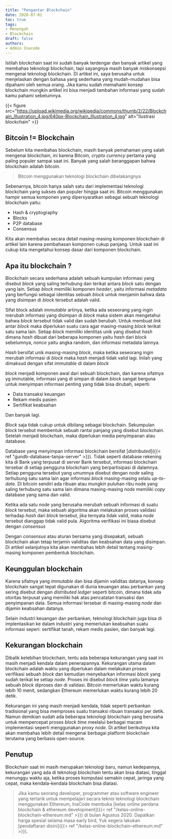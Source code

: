 ```yaml
---
title: "Pengantar Blockchain"
date: 2020-07-01
toc: true
tags:
- Menengah
- Blockchain
draft: false
authors:
- Admin Inacode
---
```


Istilah blockchain saat ini sudah banyak terdengar dan banyak artikel yang membahas teknologi blockchain, tapi sayangnya masih banyak miskonsepsi mengenai teknologi blockchain. Di artikel ini, saya berusaha untuk menjelaskan dengan bahasa yang sederhana yang mudah-mudahan bisa dipahami oleh semua orang. Jika kamu sudah memahami konsep blockchain mungkin artikel ini bisa menjadi tambahan informasi yang sudah kamu pahami sebelumnya.

<!--more--> 

{{< figure src="https://upload.wikimedia.org/wikipedia/commons/thumb/2/22/Blockchain_Illustration_4.jpg/640px-Blockchain_Illustration_4.jpg" alt="Ilustrasi blockchain" >}}


## Bitcoin != Blockchain

Sebelum kita membahas blockchain, masih banyak pemahaman yang salah mengenai blockchain, ini karena Bitcoin, *crypto currency* pertama yang paling populer sampai saat ini. Banyak yang salah beranggapan bahwa blockchain adalah bitcoin. 

> Bitcoin menggunakan teknologi blockchain dibelakangnya

Sebenarnya, bitcoin hanya salah satu dari implementasi teknologi blockchain yang sukses dan populer hingga saat ini. Bitcoin menggunakan hampir semua komponen yang dipersyaratkan sebagai sebuah teknologi blockchain yaitu:

* Hash & cryptography 
* Blocks
* P2P database
* Consensus

Kita akan membahas secara detail masing-masing komponen blockchain di artikel lain karena pembahasan komponen cukup panjang. Untuk saat ini cukup kita mengetahui konsep dasar dari komponen blockchain.

## Apa itu blockchain ?

Blockchain secara sederhana adalah sebuah kumpulan informasi yang disebut *block* yang saling terhubung dan terikat antara *block* satu dengan yang lain. Setiap *block* memiliki komponen *header*, yaitu informasi *metadata* yang berfungsi sebagai identitas sebuah *block* untuk menjamin bahwa data yang disimpan di *block* tersebut adalah valid. 

Sifat block adalah *immutable* artinya, ketika ada seseorang yang ingin merubah informasi yang disimpan di *block* maka sistem akan mengetahui bahwa *block* tersebut tidak valid dan sudah berubah. Untuk membuat *link* antar *block* maka diperlukan suatu cara agar masing-masing *block* terikat satu sama lain. Setiap *block* memiliki identitas unik yang disebut *hash* dimana *hash* dibuat dari beberapa komponen yaitu *hash* dari *block* sebelumnya, *nonce* yaitu angka random, dan informasi metadata lainnya.

*Hash* bersifat unik masing-masing *block*, maka ketika seseorang ingin merubah informasi di *block* maka *hash* menjadi tidak valid lagi. Inilah yang dimaksud dengan sifat *immutable* di dalam *block*

*block* menjadi komponen awal dari sebuah blockchain, dan karena sifatnya yg immutable, informasi yang di simpan di dalam *block* sangat berguna untuk menyimpan informasi penting yang tidak bisa dirubah, seperti: 

* Data transaksi keuangan
* Rekam medis pasien
* Sertifikat keabsahan

Dan banyak lagi.

*Block* saja tidak cukup untuk dibilang sebagai blockchain. Sekumpulan *block* tersebut membentuk sebuah rantai panjang yang disebut blockchain. Setelah menjadi blockchain, maka diperlukan media penyimpanan atau database. 

Database yang menyimpan informasi blockchain bersifat [*distributed*]({{< ref "gundb-database-tanpa-server" >}}). Tidak seperti database rekening kita di Bank yang terpusat di server Bank tersebut, informasi blockchain tersebar di setiap pengguna blockchain yang berpartisipasi di dalamnya. Setiap pengguna tersebut yang umumnya disebut dengan *node* saling terhubung satu sama lain agar informasi *block* masing-masing selalu *up-to-date*. Di bitcoin sendiri ada ribuan atau mungkin puluhan ribu node yang saling terhubung satu sama lain dimana masing-masing *node* memiliki *copy* database yang sama dan valid. 

Ketika ada satu *node* yang berusaha merubah sebuah informasi di suatu *block* tersebut, maka sebuah algoritma akan melakukan proses validasi terhadap *hash* dari *block* tersebut, jika ternyata tidak valid, maka *node* tersebut dianggap tidak valid pula. Algoritma verifikasi ini biasa disebut dengan *consensus*

Dengan *consensus* atau aturan bersama yang disepakati, sebuah blockchain akan tetap terjamin validitas dan keabsahan data yang disimpan. Di artikel selanjutnya kita akan membahas lebih detail tentang masing-masing komponen pembentuk blockchain.

## Keunggulan blockchain

Karena sifatnya yang *immutable* dan bisa dijamin validitas datanya, konsep blockchain sangat tepat digunakan di dunia keuangan atau perbankan yang sering disebut dengan *distributed ledger* seperti bitcoin, dimana tidak ada otoritas terpusat yang memiliki hak atas pencatatan transaksi dan penyimpanan data. Semua informasi tersebar di masing-masing *node* dan dijamin keabsahan datanya.

Selain industri keuangan dan perbankan, teknologi blockchain juga bisa di implentasikan ke dalam industri yang memerlukan keabsahan suatu informasi seperi: sertifikat tanah, rekam medis pasien, dan banyak lagi.

## Kekurangan blockchain

Dibalik kelebihan blockchain, tentu ada beberapa kekurangan yang saat ini masih menjadi kendala dalam penerapannya. Kekurangan utama dalam blockchain adalah waktu yang diperlukan dalam melakukan proses verifikasi sebuah *block* dan kemudian menyebarkan informasi *block* yang sudah terikat ke setiap *node*. Proses ini disebut *block time* yaitu lamanya sebuah *block* diproses dan di validasi. Bitcoin memerlukan waktu kurang lebih 10 menit, sedangkan Ethereum memerlukan waktu kurang lebih 20 detik.

Kekurangan ini yang masih menjadi kendala, tidak seperti perbankan tradisional yang bisa memproses suatu transaksi ribuan transaksi per detik. Namun demikian sudah ada beberapa teknologi blockchain yang berusaha untuk mempercepat proses *block time* meelalui berbagai macam implementasi seperti menggunakan *proxy node*. Di artikel berikutnya kita akan membahas lebih detail mengenai berbagai platform blockchain terutama yang berbasis open-source.

## Penutup

Blockchain saat ini masih merupakan teknologi baru, namun kedepannya, kekurangan yang ada di teknologi blockchain tentu akan bisa diatasi, tinggal menunggu waktu aja, ketika proses komputasi semakin cepat, jaringa yang cepat, maka kendala-kendala blockchain bisa diatasi.

> Jika kamu seorang developer, programmer atau software engineer yang tertarik untuk mempelajari secara teknis teknologi blockchain menggunakan Ethereum, InaCode membuka [kelas online perdana blockchain & ethereum development]({{< ref "/kelas-online-blockchain-ethereum.md" >}}) di bulan Agustus 2020. Dapatkan harga spesial selama masa early bird, Yuk segera lakukan [pendaftaran disini]({{< ref "/kelas-online-blockchain-ethereum.md" >}}).


